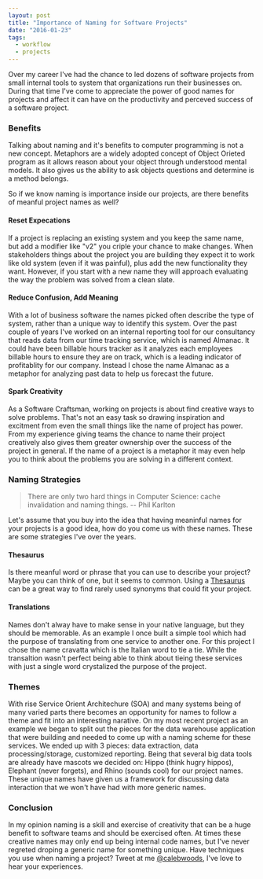 ```yaml
---
layout: post
title: "Importance of Naming for Software Projects"
date: "2016-01-23"
tags:
  - workflow
  - projects
---
```


Over my career I've had the chance to led dozens of software projects from small internal tools to system that organizations run their businesses on.  During that time I've come to appreciate the power of good names for projects and affect it can have on the productivity and perceved success of a software project.

### Benefits

Talking about naming and it's benefits to computer programming is not a new concept. Metaphors are a widely adopted concept of Object Orieted program as it allows reason about your object through understood mental models.  It also gives us the ability to ask objects questions and determine is a method belongs.

So if we know naming is importance inside our projects, are there benefits of meanful project names as well?

#### Reset Expecations

If a project is replacing an existing system and you keep the same name, but add a modifier like "v2" you criple your chance to make changes.  When stakeholders things about the project you are building they expect it to work like old system (even if it was painful), plus add the new functionality they want.  However, if you start with a new name they will approach evaluating the way the problem was solved from a clean slate.

#### Reduce Confusion, Add Meaning

With a lot of business software the names picked often describe the type of system, rather than a unique way to identify this system.  Over the past couple of years I've worked on an internal reporting tool for our consultancy that reads data from our time tracking service, which is named Almanac.  It could have been billable hours tracker as it analyzes each employees billable hours to ensure they are on track, which is a leading indicator of profitablity for our company.  Instead I chose the name Almanac as a metaphor for analyzing past data to help us forecast the future.

#### Spark Creativity

As a Software Craftsman, working on projects is about find creative ways to solve problems.  That's not an easy task so drawing inspiration and excitment from even the small things like the name of project has power.  From my experience giving teams the chance to name their project creatively also gives them greater ownership over the success of the project in general. If the name of a project is a metaphor it may even help you to think about the problems you are solving in a different context.

### Naming Strategies

> There are only two hard things in Computer Science: cache invalidation and naming things. -- Phil Karlton

Let's assume that you buy into the idea that having meaninful names for your projects is a good idea, how do you come us with these names.  These are some strategies I've over the years.

#### Thesaurus

Is there meanful word or phrase that you can use to describe your project?  Maybe you can think of one, but it seems to common.  Using a [Thesaurus](http://www.thesaurus.com/) can be a great way to find rarely used synonyms that could fit your project. 

#### Translations

Names don't alway have to make sense in your native language, but they should be memorable.  As an example I once built a simple tool which had the purpose of translating from one service to another one.  For this project I chose the name cravatta which is the Italian word to tie a tie.  While the transaltion wasn't perfect being able to think about tieing these services with just a single word crystalized the purpose of the project.

### Themes

With rise Service Orient Architechure (SOA) and many systems being of many varied parts there becomes an opportunity for names to follow a theme and fit into an interesting narative.  On my most recent project as an example we began to split out the pieces for the data warehouse application that were building and needed to come up with a naming scheme for these services.  We ended up with 3 pieces: data extraction, data processing/storage, customized reporting.  Being that several big data tools are already have mascots we decided on: Hippo (think hugry hippos), Elephant (never forgets), and Rhino (sounds cool) for our project names.  These unique names have given us a framework for discussing data interaction that we won't have had with more generic names.

### Conclusion

In my opinion naming is a skill and exercise of creativity that can be a huge benefit to software teams and should be exercised often.  At times these creative names may only end up being internal code names, but I've never regreted droping a generic name for something unique. Have techniques you use when naming a project?  Tweet at me [@calebwoods](https://twitter.com/calebwoods), I've love to hear your experiences.
